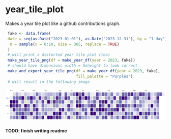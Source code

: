 # year_tile_plot

Makes a year tile plot like a github contributions graph.

```r
 fake <- data.frame(
 date = seq(as.Date("2023-01-01"), as.Date("2023-12-31"), by = "1 day"),
  n = sample(x = 0:10, size = 365, replace = TRUE)
 )
 # will print a distorted year tile plot (too)
 make_year_tile_png(df = make_year_df(year = 2023, fake))
 # should have dimensions width = 5xheight to look correct
 make_and_export_year_tile_png(df = make_year_df(year = 2023, fake),
                               fill_palette = "Purples")
 # will result in the following image
```

![Example in Purple](man/figures/mygraph.png?raw=true "My Year Plot")

#### TODO: finish writing readme
